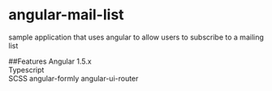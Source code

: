 # angular-mail-list
sample application that uses angular to allow users to subscribe to a mailing list

##Features
Angular 1.5.x  
Typescript  
SCSS
angular-formly
angular-ui-router
